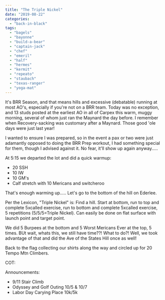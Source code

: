 ```yaml
---
title: "The Triple Nickel"
date: "2019-08-22"
categories: 
  - "back-in-black"
tags: 
  - "bagels"
  - "bayonne"
  - "build-a-bear"
  - "captain-jack"
  - "chef"
  - "emeril"
  - "half"
  - "hermes"
  - "kermit"
  - "repeato"
  - "staubach"
  - "texas-ranger"
  - "yoga-mat"
---
```


It's BRR Season, and that means hills and excessive (debatable) running at most AO's, especially if you're not on a BRR team. Today was no exception, and 13 studs posted at the earliest AO in all of Carpex this warm, muggy morning, several of whom just ran the Maynard the day before. I remember when Recovery-sacking was customary after a Maynard. Those good 'ole days were just last year!

I wanted to ensure I was prepared, so in the event a pax or two were just adamantly opposed to doing the BRR Prep workout, I had something special for them, though I advised against it. No fear, it'll show up again anyway.....

At 5:15 we departed the lot and did a quick warmup:

- 20 SSH
- 10 IW
- 10 GM's
- Calf stretch with 10 Mericans and switcheroo

That's enough warming up..... Let's go to the bottom of the hill on Ederlee.

Per the Lexicon, "Triple Nickel" is: Find a hill. Start at bottom, run to top and complete 5xcalled exercise, run to bottom and complete 5xcalled exercise, 5 repetitions (5/5/5=Triple Nickel). Can easily be done on flat surface with launch point and target point.

We did 5 Burpees at the bottom and 5 Worst Mericans Ever at the top, 5 times. BUt wait, whats this, we still have time??! What to do?! Well, we took advantage of that and did the Ave of the States Hill once as well!

Back to the flag collecting our shirts along the way and circled up for 20 Tempo Mtn Climbers.

COT:

Announcements:

- 9/11 Stair Climb
- Odyssey and Golf Outing 10/5 & 10/7
- Labor Day Carying Place 10k/5k
